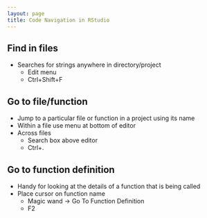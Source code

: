 ```yaml
---
layout: page
title: Code Navigation in RStudio
---
```


## Find in files

* Searches for strings anywhere in directory/project
    * Edit menu
    * Ctrl+Shift+F


## Go to file/function

* Jump to a particular file or function in a project using its name
* Within a file use menu at bottom of editor
* Across files
    * Search box above editor
    * Ctrl+.


## Go to function definition

* Handy for looking at the details of a function that is being called
* Place cursor on function name
    * Magic wand -> Go To Function Definition
	* F2
